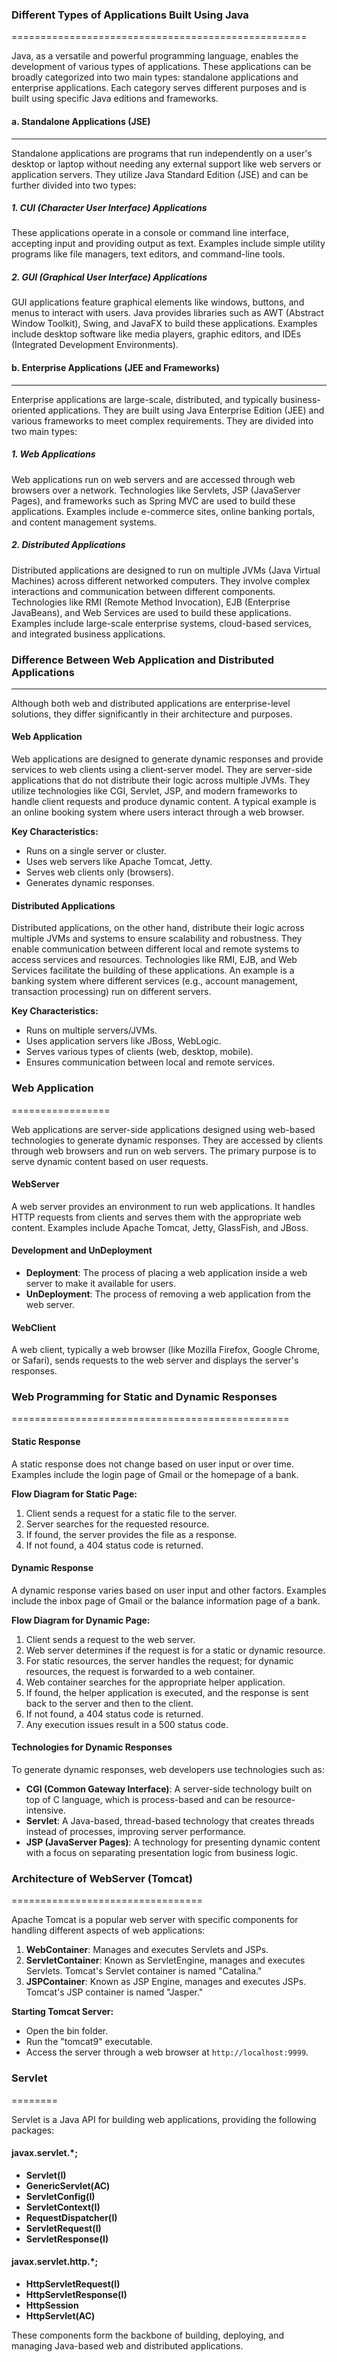 ### Different Types of Applications Built Using Java
===================================================

Java, as a versatile and powerful programming language, enables the development of various types of applications. These applications can be broadly categorized into two main types: standalone applications and enterprise applications. Each category serves different purposes and is built using specific Java editions and frameworks.

#### a. Standalone Applications (JSE)
-----------------------------------

Standalone applications are programs that run independently on a user's desktop or laptop without needing any external support like web servers or application servers. They utilize Java Standard Edition (JSE) and can be further divided into two types:

##### 1. CUI (Character User Interface) Applications
These applications operate in a console or command line interface, accepting input and providing output as text. Examples include simple utility programs like file managers, text editors, and command-line tools.

##### 2. GUI (Graphical User Interface) Applications
GUI applications feature graphical elements like windows, buttons, and menus to interact with users. Java provides libraries such as AWT (Abstract Window Toolkit), Swing, and JavaFX to build these applications. Examples include desktop software like media players, graphic editors, and IDEs (Integrated Development Environments).

#### b. Enterprise Applications (JEE and Frameworks)
-----------------------------------

Enterprise applications are large-scale, distributed, and typically business-oriented applications. They are built using Java Enterprise Edition (JEE) and various frameworks to meet complex requirements. They are divided into two main types:

##### 1. Web Applications
Web applications run on web servers and are accessed through web browsers over a network. Technologies like Servlets, JSP (JavaServer Pages), and frameworks such as Spring MVC are used to build these applications. Examples include e-commerce sites, online banking portals, and content management systems.

##### 2. Distributed Applications
Distributed applications are designed to run on multiple JVMs (Java Virtual Machines) across different networked computers. They involve complex interactions and communication between different components. Technologies like RMI (Remote Method Invocation), EJB (Enterprise JavaBeans), and Web Services are used to build these applications. Examples include large-scale enterprise systems, cloud-based services, and integrated business applications.

### Difference Between Web Application and Distributed Applications
----------------------------------------------------------------

Although both web and distributed applications are enterprise-level solutions, they differ significantly in their architecture and purposes.

#### Web Application
Web applications are designed to generate dynamic responses and provide services to web clients using a client-server model. They are server-side applications that do not distribute their logic across multiple JVMs. They utilize technologies like CGI, Servlet, JSP, and modern frameworks to handle client requests and produce dynamic content. A typical example is an online booking system where users interact through a web browser.

**Key Characteristics:**
- Runs on a single server or cluster.
- Uses web servers like Apache Tomcat, Jetty.
- Serves web clients only (browsers).
- Generates dynamic responses.

#### Distributed Applications
Distributed applications, on the other hand, distribute their logic across multiple JVMs and systems to ensure scalability and robustness. They enable communication between different local and remote systems to access services and resources. Technologies like RMI, EJB, and Web Services facilitate the building of these applications. An example is a banking system where different services (e.g., account management, transaction processing) run on different servers.

**Key Characteristics:**
- Runs on multiple servers/JVMs.
- Uses application servers like JBoss, WebLogic.
- Serves various types of clients (web, desktop, mobile).
- Ensures communication between local and remote services.

### Web Application
=================

Web applications are server-side applications designed using web-based technologies to generate dynamic responses. They are accessed by clients through web browsers and run on web servers. The primary purpose is to serve dynamic content based on user requests.

#### WebServer
A web server provides an environment to run web applications. It handles HTTP requests from clients and serves them with the appropriate web content. Examples include Apache Tomcat, Jetty, GlassFish, and JBoss.

#### Development and UnDeployment
- **Deployment**: The process of placing a web application inside a web server to make it available for users.
- **UnDeployment**: The process of removing a web application from the web server.

#### WebClient
A web client, typically a web browser (like Mozilla Firefox, Google Chrome, or Safari), sends requests to the web server and displays the server's responses.

### Web Programming for Static and Dynamic Responses
================================================

#### Static Response
A static response does not change based on user input or over time. Examples include the login page of Gmail or the homepage of a bank. 

**Flow Diagram for Static Page:**
1. Client sends a request for a static file to the server.
2. Server searches for the requested resource.
3. If found, the server provides the file as a response.
4. If not found, a 404 status code is returned.

#### Dynamic Response
A dynamic response varies based on user input and other factors. Examples include the inbox page of Gmail or the balance information page of a bank.

**Flow Diagram for Dynamic Page:**
1. Client sends a request to the web server.
2. Web server determines if the request is for a static or dynamic resource.
3. For static resources, the server handles the request; for dynamic resources, the request is forwarded to a web container.
4. Web container searches for the appropriate helper application.
5. If found, the helper application is executed, and the response is sent back to the server and then to the client.
6. If not found, a 404 status code is returned.
7. Any execution issues result in a 500 status code.

#### Technologies for Dynamic Responses
To generate dynamic responses, web developers use technologies such as:
- **CGI (Common Gateway Interface)**: A server-side technology built on top of C language, which is process-based and can be resource-intensive.
- **Servlet**: A Java-based, thread-based technology that creates threads instead of processes, improving server performance.
- **JSP (JavaServer Pages)**: A technology for presenting dynamic content with a focus on separating presentation logic from business logic.

### Architecture of WebServer (Tomcat)
=================================

Apache Tomcat is a popular web server with specific components for handling different aspects of web applications:

1. **WebContainer**: Manages and executes Servlets and JSPs.
2. **ServletContainer**: Known as ServletEngine, manages and executes Servlets. Tomcat's Servlet container is named "Catalina."
3. **JSPContainer**: Known as JSP Engine, manages and executes JSPs. Tomcat's JSP container is named "Jasper."

**Starting Tomcat Server:**
- Open the bin folder.
- Run the "tomcat9" executable.
- Access the server through a web browser at `http://localhost:9999`.

### Servlet
========

Servlet is a Java API for building web applications, providing the following packages:

#### javax.servlet.*;
- **Servlet(I)**
- **GenericServlet(AC)**
- **ServletConfig(I)**
- **ServletContext(I)**
- **RequestDispatcher(I)**
- **ServletRequest(I)**
- **ServletResponse(I)**

#### javax.servlet.http.*;
- **HttpServletRequest(I)**
- **HttpServletResponse(I)**
- **HttpSession**
- **HttpServlet(AC)**

These components form the backbone of building, deploying, and managing Java-based web and distributed applications.